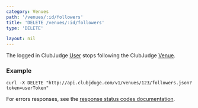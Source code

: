 ```yaml
---
category: Venues
path: '/venues/:id/followers'
title: 'DELETE /venues/:id/followers'
type: 'DELETE'

layout: nil
---
```


The logged in ClubJudge [User](#/user-model) stops following the ClubJudge [Venue](#/venue-model).

### Example

```
curl -X DELETE "http://api.clubjduge.com/v1/venues/123/followers.json?token=userToken"
```

For errors responses, see the [response status codes documentation](#/response-status-codes).
